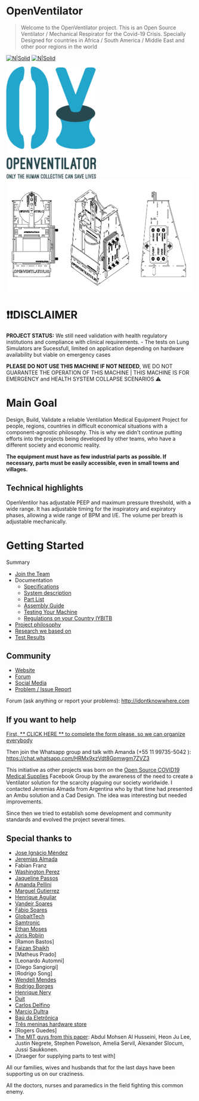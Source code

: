 # OpenVentilator

> Welcome to the OpenVentilator project. This is an Open Source Ventilator / Mechanical Respirator for the Covid-19 Crisis.
> Specially Designed for countries in Africa / South America / Middle East and other poor regions in the world

[![N|Solid](https://popsolutions.co/web/image/65243/CommunitySupport.png)](https://popsolutions.co/forum/openventilator-5)   [![N|Solid](https://popsolutions.co/web/image/65245/t_logo.png)](https://t.me/openventilator) 

<img src="images/OpenVentilatorLogo.png" height=300> <img src="images/OpenVentilatorSpartanModel.png" height=300>

# :heavy_exclamation_mark::heavy_exclamation_mark:DISCLAIMER 
**PROJECT STATUS:** We still need validation with health regulatory institutions and compliance with clinical requirements. - The tests on Lung Simulators are Sucessfull, limited on application depending on hardware availability but viable on emergency cases

**PLEASE DO NOT USE THIS MACHINE IF NOT NEEDED**, WE DO NOT GUARANTEE THE OPERATION OF THIS MACHINE | THIS MACHINE IS FOR EMERGENCY and HEALTH SYSTEM COLLAPSE SCENARIOS :warning: 

# Main Goal

Design, Build, Validate a reliable Ventilation Medical Equipment Project for people, regions, countries in difficult economical situations with a component-agnostic philosophy. This is why we didn't continue putting efforts into the projects being developed by other teams, who have a different society and economic reality.

**The equipment must have as few industrial parts as possible. If necessary, parts must be easily accessible, even in small towns and villages.**

## Technical highlights

OpenVentilor has adjustable PEEP and maximum pressure threshold, with a wide range. It has adjustable timing for the inspiratory and expiratory phases, allowing a wide range of BPM and I/E. The volume per breath is adjustable mechanically.

# Getting Started
Summary

- [Join the Team](https://t.me/openventilator)
- Documentation
  - [Specifications](Specifications.md)
  - [System description](SystemDescription.md)
  - [Part List](00_Documentation/TheSpartanModel/PartsList.md)
  - [Assembly Guide](Assembly.md)
  - [Testing Your Machine]()
  - [Regulations on your Country IYBITB]()
- [Project philosophy](projectPhilosophy.md)
- [Research we based on](00_Documentation/Research)
- [Test Results](/00_Documentation/SimulatorTest/SpartanV1.0/SpartanV1.0.zip)

## Community

- [Website](https://www.popsolutions.co/openventilator)
- [Forum](https://popsolutions.co/forum/openventilator-5)
- [Social Media]()
- [Problem / Issue Report]()

Forum (ask anything or report your problems): http://idontknowwhere.com

## If you want to help

[First, ** CLICK HERE ** to complete the form please, so we can organize everybody](https://www.popsolutions.co/openventilator-jointheteam) 

Then join the Whatsapp group and talk with Amanda (+55 11 99735-5042 ): https://chat.whatsapp.com/HRMx9xzVdt8Gpmwgm7ZVZ3

This initiative as other projects was born on the [Open Source COVID19 Medical Supplies](https://web.facebook.com/groups/opensourcecovid19medicalsupplies/) Facebook Group by the awareness of the need to create a Ventilator solution for the scarcity plaguing our society worldwide. I contacted Jeremias Almada from Argentina who by that time had presented an Ambu solution and a Cad Design. The idea was interesting but needed improvements.

Since then we tried to establish some development and community standards and evolved the project several times.

## Special thanks to

 - [Jose Ignácio Méndez](https://www.linkedin.com/in/jos%C3%A9-ignacio-m%C3%A9ndez-0ba3ab53/)
 - [Jeremias Almada](https://www.linkedin.com/in/almada-jerem%C3%ADas-43888680)
 - Fabian Franz
 - [Washington Perez](https://www.linkedin.com/in/washingtonperez/) 
 - [Jaqueline Passos](https://www.linkedin.com/in/jaquelinepassos/)
 - [Amanda Pellini](https://www.linkedin.com/in/amanda-cristina-maciel-pellini-9177226a/)
 - [Marguel Gutierrez](https://www.linkedin.com/in/marguelgtz/)
 - [Henrique Aguilar](https://www.linkedin.com/in/henriaguilar/)
 - [Vandeir Soares](https://www.facebook.com/vandeir.soares.7)
 - [Fábio Soares](https://www.linkedin.com/in/fabio-julio-sores-soares-58852630/)
 - [GlobaltTech](http://www.globaltechc.com.br/)
 - [Samtronic](http://www.samtronic.com.br/)
 - [Ethan Moses](https://www.cameradactyl.com/)
 - [Joris Robijn](https://www.linkedin.com/in/jorisrobijn/)
 - [Ramon Bastos]
 - [Faizan Shaikh](https://www.linkedin.com/in/faizanzshaikh)
 - [Matheus Prado]
 - [Leonardo Automni]
 - [Diego Sangiorgi]
 - [Rodrigo Song]
 - [Wendell Mendes](https://www.linkedin.com/in/1endell)
 - [Rodrigo Borges](http://linkedin.com/in/rborges111)
 - [Henrique Nery](https://www.linkedin.com/in/henrique-nery-650216a2/) 
 - [Duit](https://www.duit.com.br/)
 - [Carlos Delfino](https://github.com/CarlosDelfino)
 - [Marcio Dultra](https://www.linkedin.com/in/marciodultra)
 - [Baú da Eletrônica](https://www.baudaeletronica.com.br/)
 - [Três meninas hardware store](https://www.google.com/maps/place/Casa+das+3+Meninas/@-23.5391312,-46.6524764,19.5z/data=!4m5!3m4!1s0x0:0x377232460c40d90d!8m2!3d-23.5391706!4d-46.6524278)
 - [Rogers Guedes]
 - [The MIT guys from this paper](https://web.mit.edu/2.75/projects/DMD_2010_Al_Husseini.pdf): Abdul Mohsen Al Husseini, Heon Ju Lee, Justin Negrete, Stephen Powelson, Amelia Servil, Alexander Slocum, Jussi Saukkonen. 
 - [Draeger for supplying parts to test with]

All our families, wives and husbands that for the last days have been supporting us on our craziness.

All the doctors, nurses and paramedics in the field fighting this common enemy.
